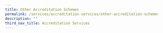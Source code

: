 ```yaml
---
title: Other Accreditation Schemes
permalink: /services/accreditation-services/other-accreditation-schemes/
description: ""
third_nav_title: Accreditation Services
---
```


